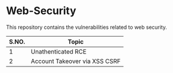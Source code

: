 # Web-Security
This repository contains the vulnerabilities related to web security.

| S.NO. | Topic |
| ------ | --------------- |
| 1 | Unathenticated RCE     |
| 2 | Account Takeover via XSS CSRF     |

